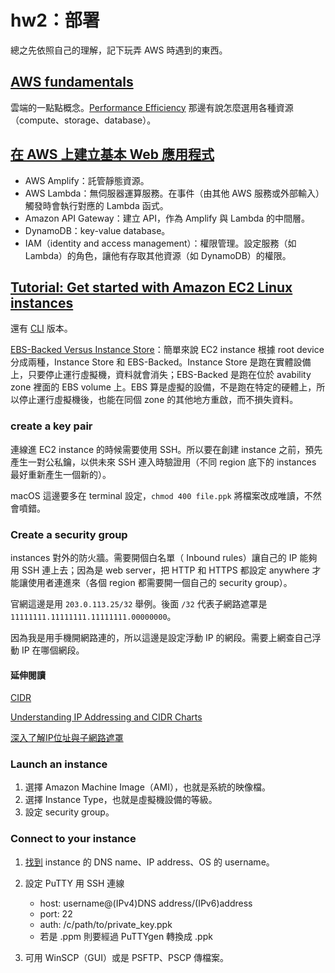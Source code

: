 # hw2：部署

總之先依照自己的理解，記下玩弄 AWS 時遇到的東西。

## [AWS fundamentals](https://aws.amazon.com/getting-started/fundamentals-core-concepts/?nc1=h_ls)

雲端的一點點概念。[Performance Efficiency](https://aws.amazon.com/getting-started/fundamentals-core-concepts/?nc1=h_ls#Performance_Efficiency) 那邊有說怎麼選用各種資源（compute、storage、database）。

## [在 AWS 上建立基本 Web 應用程式](https://aws.amazon.com/tw/getting-started/hands-on/build-web-app-s3-lambda-api-gateway-dynamodb/)

* AWS Amplify：託管靜態資源。
* AWS Lambda：無伺服器運算服務。在事件（由其他 AWS 服務或外部輸入）觸發時會執行對應的 Lambda 函式。
* Amazon API Gateway：建立 API，作為 Amplify 與 Lambda 的中間層。
* DynamoDB：key-value database。
* IAM（identity and access management）：權限管理。設定服務（如 Lambda）的角色，讓他有存取其他資源（如 DynamoDB）的權限。

## [Tutorial: Get started with Amazon EC2 Linux instances](https://docs.aws.amazon.com/AWSEC2/latest/UserGuide/EC2_GetStarted.html#ec2-launch-instance)
還有 [CLI](https://docs.aws.amazon.com/cli/latest/userguide/cli-services-ec2.html) 版本。

[EBS-Backed Versus Instance Store](https://help.skeddly.com/en/articles/782130-ebs-backed-versus-instance-store)：簡單來說 EC2 instance 根據 root device 分成兩種，Instance Store 和 EBS-Backed。Instance Store 是跑在實體設備上，只要停止運行虛擬機，資料就會消失；EBS-Backed 是跑在位於 avability zone 裡面的 EBS volume 上。EBS 算是虛擬的設備，不是跑在特定的硬體上，所以停止運行虛擬機後，也能在同個 zone 的其他地方重啟，而不損失資料。

### create a key pair

連線進 EC2 instance 的時候需要使用 SSH。所以要在創建 instance 之前，預先產生一對公私鑰，以供未來 SSH 連入時驗證用（不同 region 底下的 instances 最好重新產生一個新的）。

macOS 這邊要多在 terminal 設定，`chmod 400 file.ppk` 將檔案改成唯讀，不然會噴錯。

### Create a security group

instances 對外的防火牆。需要開個白名單（ Inbound rules）讓自己的 IP 能夠用 SSH 連上去；因為是 web server，把 HTTP 和 HTTPS 都設定 anywhere 才能讓使用者連進來（各個 region 都需要開一個自己的 security group）。

官網這邊是用 `203.0.113.25/32` 舉例。後面 `/32` 代表子網路遮罩是 `11111111.11111111.11111111.00000000`。

因為我是用手機開網路連的，所以這邊是設定浮動 IP 的網段。需要上網查自己浮動 IP 在哪個網段。

#### 延伸閱讀

[CIDR](https://zh.wikipedia.org/wiki/%E6%97%A0%E7%B1%BB%E5%88%AB%E5%9F%9F%E9%97%B4%E8%B7%AF%E7%94%B1)

[Understanding IP Addressing and CIDR Charts](https://www.ripe.net/about-us/press-centre/understanding-ip-addressing)

[深入了解IP位址與子網路遮罩](https://www.netadmin.com.tw/netadmin/zh-tw/technology/D5162EE38674405EADB022E0802A05B2)

### Launch an instance

1. 選擇 Amazon Machine Image（AMI），也就是系統的映像檔。
2. 選擇 Instance Type，也就是虛擬機設備的等級。
3. 設定 security group。

### Connect to your instance

1. [找到](https://docs.aws.amazon.com/AWSEC2/latest/UserGuide/connection-prereqs.html) instance 的 DNS name、IP address、OS 的 username。
2. 設定 PuTTY 用 SSH 連線
   * host: username@(IPv4)DNS address/(IPv6)address
   * port: 22
   * auth: /c/path/to/private_key.ppk
   * 若是 .ppm 則要經過 PuTTYgen 轉換成 .ppk

3. 可用 WinSCP（GUI）或是 PSFTP、PSCP 傳檔案。

